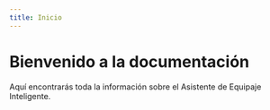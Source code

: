 ```yaml
---
title: Inicio
---
```


# Bienvenido a la documentación

Aquí encontrarás toda la información sobre el Asistente de Equipaje Inteligente.